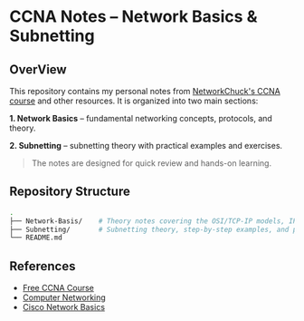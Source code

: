 # CCNA Notes – Network Basics & Subnetting
## OverView
This repository contains my personal notes from [NetworkChuck's CCNA course](https://www.youtube.com/watch?v=S7MNX_UD7vY&list=PLIhvC56v63IJVXv0GJcl9vO5Z6znCVb1P) and other resources.
It is organized into two main sections:

**1. Network Basics** – fundamental networking concepts, protocols, and theory.

**2. Subnetting** – subnetting theory with practical examples and exercises.

> The notes are designed for quick review and hands-on learning.

## Repository Structure
```bash
.
├── Network-Basis/    # Theory notes covering the OSI/TCP-IP models, IP addressing, devices, and protocols.
├── Subnetting/       # Subnetting theory, step-by-step examples, and practice problems.
└── README.md
```

## References
- [Free CCNA Course](https://www.youtube.com/watch?v=S7MNX_UD7vY&list=PLIhvC56v63IJVXv0GJcl9vO5Z6znCVb1P)
- [Computer Networking](https://www.geeksforgeeks.org/computer-networks/basics-computer-networking/)
- [Cisco Network Basics](https://www.netacad.com/courses/networking-basics)
